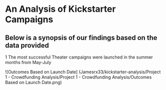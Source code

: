 # An Analysis of Kickstarter Campaigns
  Below is a synopsis of our findings based on the data provided
---
1 The most successful Theater campaigns were launched in the summer months from May-July

![Outcomes Based on Launch Date] (Jamesrx33/kickstarter-analysis/Project 1 - Crowdfunding Analysis/Project 1 - Crowdfunding Analysis/Outcomes Based on Launch Date.png)

